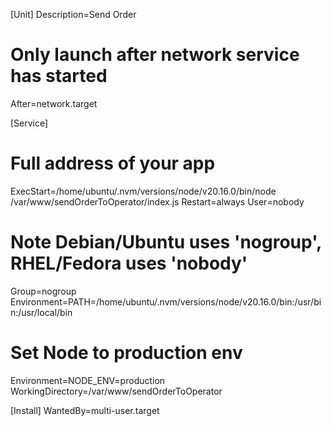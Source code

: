 [Unit]
Description=Send Order
# Only launch after network service has started
After=network.target

[Service]
# Full address of your app
ExecStart=/home/ubuntu/.nvm/versions/node/v20.16.0/bin/node /var/www/sendOrderToOperator/index.js
Restart=always
User=nobody
# Note Debian/Ubuntu uses 'nogroup', RHEL/Fedora uses 'nobody'
Group=nogroup
Environment=PATH=/home/ubuntu/.nvm/versions/node/v20.16.0/bin:/usr/bin:/usr/local/bin
# Set Node to production env
Environment=NODE_ENV=production
WorkingDirectory=/var/www/sendOrderToOperator

[Install]
WantedBy=multi-user.target
